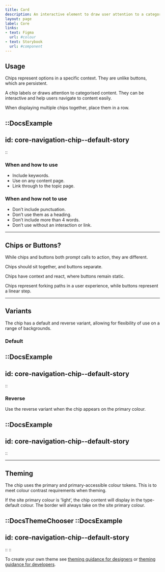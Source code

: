 ```yaml
---
title: Card
description: An interactive element to draw user attention to a category.
layout: page
label: Core
links:
- text: Figma
  url: #colour
- text: Storybook
  url: #component
---
```


## Usage
Chips represent options in a specific context. They are unlike buttons, which are persistent.

A chip labels or draws attention to categorised content. They can be interactive and help users navigate to content easily.

When displaying multiple chips together, place them in a row.

::DocsExample
---
id: core-navigation-chip--default-story
---
::

### When and how to use
- Include keywords.
- Use on any content page.
- Link through to the topic page.

### When and how not to use
- Don’t include punctuation.
- Don’t use them as a heading.
- Don’t include more than 4 words.
- Don’t use without an interaction or link.

---

## Chips or Buttons? 
While chips and buttons both prompt calls to action, they are different.

Chips should sit together, and buttons separate.

Chips have context and react, where buttons remain static.

Chips represent forking paths in a user experience, while buttons represent a linear step.

---

## Variants
The chip has a default and reverse variant, allowing for flexibility of use on a range of backgrounds.

### Default
::DocsExample
---
id: core-navigation-chip--default-story
---
::

### Reverse
Use the reverse variant when the chip appears on the primary colour.

::DocsExample
---
id: core-navigation-chip--default-story
---
::

---

## Theming
The chip uses the primary and primary-accessible colour tokens. This is to meet colour contrast requirements when theming.

If the site primary colour is ‘light’, the chip content will display in the type-default colour. The border will always take on the site primary colour. 

::DocsThemeChooser
  ::DocsExample
  ---
  id: core-navigation-chip--default-story
  ---
  ::
::

To create your own theme see [theming guidance for designers]() or [theming guidance for developers]().
